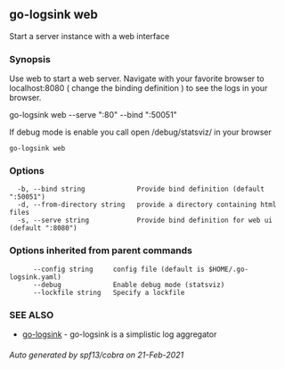 ## go-logsink web

Start a server instance with a web interface

### Synopsis


Use web to start a web server. Navigate with your favorite
browser to localhost:8080 ( change the binding definition )
to see the logs in your browser.

  go-logsink web --serve ":80" --bind ":50051"

If debug mode is enable you call open /debug/statsviz/ in your browser

```
go-logsink web
```

### Options

```
  -b, --bind string             Provide bind definition (default ":50051")
  -d, --from-directory string   provide a directory containing html files
  -s, --serve string            Provide bind definition for web ui (default ":8080")
```

### Options inherited from parent commands

```
      --config string     config file (default is $HOME/.go-logsink.yaml)
      --debug             Enable debug mode (statsviz)
      --lockfile string   Specify a lockfile
```

### SEE ALSO
* [go-logsink](go-logsink.md)	 - go-logsink is a simplistic log aggregator

###### Auto generated by spf13/cobra on 21-Feb-2021
